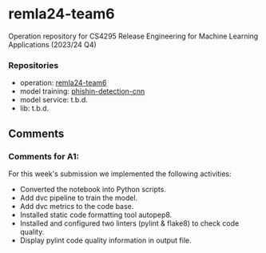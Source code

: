 # remla24-team6
Operation repository for CS4295 Release Engineering for Machine Learning Applications (2023/24 Q4)

### Repositories

- operation: [remla24-team6](https://github.com/Roodster/remla24-team6/)
- model training: [phishin-detection-cnn](https://github.com/aditwhorra42/phising_detection_cnn)
- model service: t.b.d.
- lib: t.b.d.

## Comments 

### Comments for A1:
For this week's submission we implemented the following activities:
- Converted the notebook into Python scripts.
- Add dvc pipeline to train the model.
- Add dvc metrics to the code base.
- Installed static code formatting tool autopep8.
- Installed and configured two linters (pylint & flake8) to check code quality.
- Display pylint code quality information in output file.

